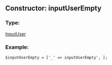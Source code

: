 ## Constructor: inputUserEmpty  

### Type: 

[InputUser](../types/InputUser.md)
### Example:

```
$inputUserEmpty = ['_' => inputUserEmpty', ];
```